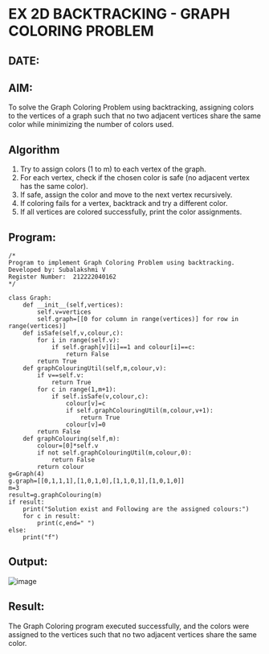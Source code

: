 # EX 2D BACKTRACKING - GRAPH COLORING PROBLEM
## DATE:
## AIM:
To solve the Graph Coloring Problem using backtracking, assigning colors to the vertices of a graph such that no two adjacent vertices share the same color while minimizing the number of colors used.
## Algorithm
1. Try to assign colors (1 to m) to each vertex of the graph.
2. For each vertex, check if the chosen color is safe (no adjacent vertex has the same color).
3. If safe, assign the color and move to the next vertex recursively.
4. If coloring fails for a vertex, backtrack and try a different color.
5. If all vertices are colored successfully, print the color assignments.

## Program:
```
/*
Program to implement Graph Coloring Problem using backtracking.
Developed by: Subalakshmi V
Register Number:  212222040162
*/
```
```
class Graph:
    def __init__(self,vertices):
        self.v=vertices
        self.graph=[[0 for column in range(vertices)] for row in range(vertices)]
    def isSafe(self,v,colour,c):
        for i in range(self.v):
            if self.graph[v][i]==1 and colour[i]==c:
                return False
        return True
    def graphColouringUtil(self,m,colour,v):
        if v==self.v:
            return True
        for c in range(1,m+1):
            if self.isSafe(v,colour,c):
                colour[v]=c
                if self.graphColouringUtil(m,colour,v+1):
                    return True
                colour[v]=0
        return False
    def graphColouring(self,m):
        colour=[0]*self.v
        if not self.graphColouringUtil(m,colour,0):
            return False
        return colour
g=Graph(4)
g.graph=[[0,1,1,1],[1,0,1,0],[1,1,0,1],[1,0,1,0]]
m=3
result=g.graphColouring(m)
if result:
    print("Solution exist and Following are the assigned colours:")
    for c in result:
        print(c,end=" ")
else:
    print("f")
```
## Output:
![image](https://github.com/user-attachments/assets/f20f38e8-130d-46e5-8c72-7e5ddafbc8fb)


## Result:
The Graph Coloring program executed successfully, and the colors were assigned to the vertices such that no two adjacent vertices share the same color.
